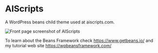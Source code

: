 # AIScripts
A WordPress beans child theme used at aiscripts.com. 

![Front page screenshot of AIScripts](https://user-images.githubusercontent.com/5323259/44138573-a043121a-a074-11e8-81d5-de83fd2e8992.jpg "Screenshot")

To learn about the Beans Framework check https://www.getbeans.io/ and 
my tutorial web site https://wpbeansframework.com/
